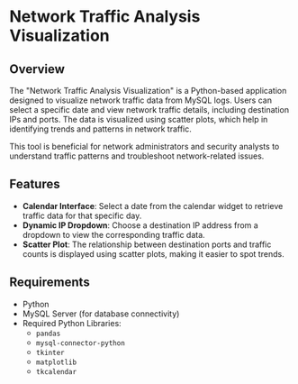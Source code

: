 # Network Traffic Analysis Visualization

## Overview
The "Network Traffic Analysis Visualization" is a Python-based application designed to visualize network traffic data from MySQL logs. Users can select a specific date and view network traffic details, including destination IPs and ports. The data is visualized using scatter plots, which help in identifying trends and patterns in network traffic.

This tool is beneficial for network administrators and security analysts to understand traffic patterns and troubleshoot network-related issues.

## Features
- **Calendar Interface**: Select a date from the calendar widget to retrieve traffic data for that specific day.
- **Dynamic IP Dropdown**: Choose a destination IP address from a dropdown to view the corresponding traffic data.
- **Scatter Plot**: The relationship between destination ports and traffic counts is displayed using scatter plots, making it easier to spot trends.

## Requirements
- Python 
- MySQL Server (for database connectivity)
- Required Python Libraries:
  - `pandas`
  - `mysql-connector-python`
  - `tkinter`
  - `matplotlib`
  - `tkcalendar`
